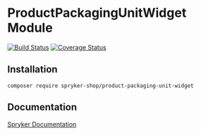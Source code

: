 # ProductPackagingUnitWidget Module
[![Build Status](https://travis-ci.org/spryker-shop/product-packaging-unit-widget.svg)](https://travis-ci.org/spryker-shop/product-packaging-unit-widget)
[![Coverage Status](https://coveralls.io/repos/github/spryker-shop/product-packaging-unit-widget/badge.svg)](https://coveralls.io/github/spryker-shop/product-packaging-unit-widget)

## Installation

```
composer require spryker-shop/product-packaging-unit-widget
```

## Documentation

[Spryker Documentation](https://academy.spryker.com/developing_with_spryker/module_guide/modules.html)
